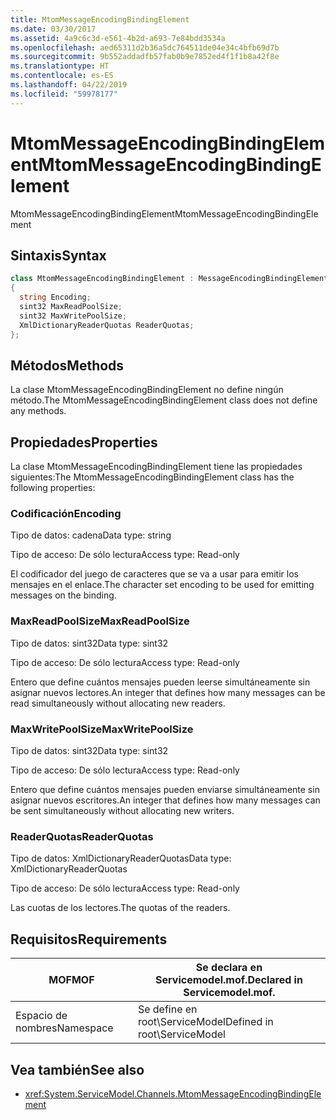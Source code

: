 ```yaml
---
title: MtomMessageEncodingBindingElement
ms.date: 03/30/2017
ms.assetid: 4a9c6c3d-e561-4b2d-a693-7e84bdd3534a
ms.openlocfilehash: aed65311d2b36a5dc764511de04e34c4bfb69d7b
ms.sourcegitcommit: 9b552addadfb57fab0b9e7852ed4f1f1b8a42f8e
ms.translationtype: HT
ms.contentlocale: es-ES
ms.lasthandoff: 04/22/2019
ms.locfileid: "59978177"
---
```

# <a name="mtommessageencodingbindingelement"></a><span data-ttu-id="20211-102">MtomMessageEncodingBindingElement</span><span class="sxs-lookup"><span data-stu-id="20211-102">MtomMessageEncodingBindingElement</span></span>
<span data-ttu-id="20211-103">MtomMessageEncodingBindingElement</span><span class="sxs-lookup"><span data-stu-id="20211-103">MtomMessageEncodingBindingElement</span></span>  
  
## <a name="syntax"></a><span data-ttu-id="20211-104">Sintaxis</span><span class="sxs-lookup"><span data-stu-id="20211-104">Syntax</span></span>  
  
```csharp
class MtomMessageEncodingBindingElement : MessageEncodingBindingElement  
{  
  string Encoding;  
  sint32 MaxReadPoolSize;  
  sint32 MaxWritePoolSize;  
  XmlDictionaryReaderQuotas ReaderQuotas;  
};  
```  
  
## <a name="methods"></a><span data-ttu-id="20211-105">Métodos</span><span class="sxs-lookup"><span data-stu-id="20211-105">Methods</span></span>  
 <span data-ttu-id="20211-106">La clase MtomMessageEncodingBindingElement no define ningún método.</span><span class="sxs-lookup"><span data-stu-id="20211-106">The MtomMessageEncodingBindingElement class does not define any methods.</span></span>  
  
## <a name="properties"></a><span data-ttu-id="20211-107">Propiedades</span><span class="sxs-lookup"><span data-stu-id="20211-107">Properties</span></span>  
 <span data-ttu-id="20211-108">La clase MtomMessageEncodingBindingElement tiene las propiedades siguientes:</span><span class="sxs-lookup"><span data-stu-id="20211-108">The MtomMessageEncodingBindingElement class has the following properties:</span></span>  
  
### <a name="encoding"></a><span data-ttu-id="20211-109">Codificación</span><span class="sxs-lookup"><span data-stu-id="20211-109">Encoding</span></span>  
 <span data-ttu-id="20211-110">Tipo de datos: cadena</span><span class="sxs-lookup"><span data-stu-id="20211-110">Data type: string</span></span>  
  
 <span data-ttu-id="20211-111">Tipo de acceso: De sólo lectura</span><span class="sxs-lookup"><span data-stu-id="20211-111">Access type: Read-only</span></span>  
  
 <span data-ttu-id="20211-112">El codificador del juego de caracteres que se va a usar para emitir los mensajes en el enlace.</span><span class="sxs-lookup"><span data-stu-id="20211-112">The character set encoding to be used for emitting messages on the binding.</span></span>  
  
### <a name="maxreadpoolsize"></a><span data-ttu-id="20211-113">MaxReadPoolSize</span><span class="sxs-lookup"><span data-stu-id="20211-113">MaxReadPoolSize</span></span>  
 <span data-ttu-id="20211-114">Tipo de datos: sint32</span><span class="sxs-lookup"><span data-stu-id="20211-114">Data type: sint32</span></span>  
  
 <span data-ttu-id="20211-115">Tipo de acceso: De sólo lectura</span><span class="sxs-lookup"><span data-stu-id="20211-115">Access type: Read-only</span></span>  
  
 <span data-ttu-id="20211-116">Entero que define cuántos mensajes pueden leerse simultáneamente sin asignar nuevos lectores.</span><span class="sxs-lookup"><span data-stu-id="20211-116">An integer that defines how many messages can be read simultaneously without allocating new readers.</span></span>  
  
### <a name="maxwritepoolsize"></a><span data-ttu-id="20211-117">MaxWritePoolSize</span><span class="sxs-lookup"><span data-stu-id="20211-117">MaxWritePoolSize</span></span>  
 <span data-ttu-id="20211-118">Tipo de datos: sint32</span><span class="sxs-lookup"><span data-stu-id="20211-118">Data type: sint32</span></span>  
  
 <span data-ttu-id="20211-119">Tipo de acceso: De sólo lectura</span><span class="sxs-lookup"><span data-stu-id="20211-119">Access type: Read-only</span></span>  
  
 <span data-ttu-id="20211-120">Entero que define cuántos mensajes pueden enviarse simultáneamente sin asignar nuevos escritores.</span><span class="sxs-lookup"><span data-stu-id="20211-120">An integer that defines how many messages can be sent simultaneously without allocating new writers.</span></span>  
  
### <a name="readerquotas"></a><span data-ttu-id="20211-121">ReaderQuotas</span><span class="sxs-lookup"><span data-stu-id="20211-121">ReaderQuotas</span></span>  
 <span data-ttu-id="20211-122">Tipo de datos: XmlDictionaryReaderQuotas</span><span class="sxs-lookup"><span data-stu-id="20211-122">Data type: XmlDictionaryReaderQuotas</span></span>  
  
 <span data-ttu-id="20211-123">Tipo de acceso: De sólo lectura</span><span class="sxs-lookup"><span data-stu-id="20211-123">Access type: Read-only</span></span>  
  
 <span data-ttu-id="20211-124">Las cuotas de los lectores.</span><span class="sxs-lookup"><span data-stu-id="20211-124">The quotas of the readers.</span></span>  
  
## <a name="requirements"></a><span data-ttu-id="20211-125">Requisitos</span><span class="sxs-lookup"><span data-stu-id="20211-125">Requirements</span></span>  
  
|<span data-ttu-id="20211-126">MOF</span><span class="sxs-lookup"><span data-stu-id="20211-126">MOF</span></span>|<span data-ttu-id="20211-127">Se declara en Servicemodel.mof.</span><span class="sxs-lookup"><span data-stu-id="20211-127">Declared in Servicemodel.mof.</span></span>|  
|---------|-----------------------------------|  
|<span data-ttu-id="20211-128">Espacio de nombres</span><span class="sxs-lookup"><span data-stu-id="20211-128">Namespace</span></span>|<span data-ttu-id="20211-129">Se define en root\ServiceModel</span><span class="sxs-lookup"><span data-stu-id="20211-129">Defined in root\ServiceModel</span></span>|  
  
## <a name="see-also"></a><span data-ttu-id="20211-130">Vea también</span><span class="sxs-lookup"><span data-stu-id="20211-130">See also</span></span>

- <xref:System.ServiceModel.Channels.MtomMessageEncodingBindingElement>
